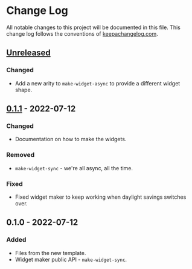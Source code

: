 # Change Log
All notable changes to this project will be documented in this file. This change log follows the conventions of [keepachangelog.com](http://keepachangelog.com/).

## [Unreleased]
### Changed
- Add a new arity to `make-widget-async` to provide a different widget shape.

## [0.1.1] - 2022-07-12
### Changed
- Documentation on how to make the widgets.

### Removed
- `make-widget-sync` - we're all async, all the time.

### Fixed
- Fixed widget maker to keep working when daylight savings switches over.

## 0.1.0 - 2022-07-12
### Added
- Files from the new template.
- Widget maker public API - `make-widget-sync`.

[Unreleased]: https://github.com/kaiuri/yahoo-finance/compare/0.1.1...HEAD
[0.1.1]: https://github.com/kaiuri/yahoo-finance/compare/0.1.0...0.1.1
